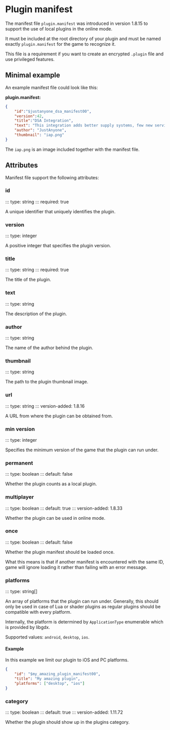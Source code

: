 # Plugin manifest

The manifest file `plugin.manifest` was introduced in version 1.8.15 to support
the use of local plugins in the online mode.

It must be included at the root directory of your plugin and must be named exactly `plugin.manifest` for the game to recognize it.

This file is a requirement if you want to create an encrypted `.plugin` file and use privileged features.

## Minimal example

An example manifest file could look like this:

**plugin.manifest:**
```json
{
    "id":"$justanyone_dsa_manifest00",
    "version":42,
    "title":"DSA Integration",
    "text": "This integration adds better supply systems, few new service cars, a new road which is faster and cheaper, a new disaster, DSA flags, new buildings, a lot of events, a space dimension to explore, new methods to earn money and much more.",
    "author": "JustAnyone",
    "thumbnail": "iap.png"
}
```

The `iap.png` is an image included together with the manifest file.

## Attributes

Manifest file support the following attributes:

### id
::: type: string
::: required: true

A unique identifier that uniquely identifies the plugin.

### version
::: type: integer

A positive integer that specifies the plugin version.

### title
::: type: string
::: required: true

The title of the plugin.

### text
::: type: string

The description of the plugin.

### author
::: type: string

The name of the author behind the plugin.

### thumbnail
::: type: string

The path to the plugin thumbnail image.

### url
::: type: string
::: version-added: 1.8.16

A URL from where the plugin can be obtained from.

### min version
::: type: integer

Specifies the minimum version of the game that the plugin can run under.

### permanent
::: type: boolean
::: default: false

Whether the plugin counts as a local plugin.

### multiplayer
::: type: boolean
::: default: true
::: version-added: 1.8.33

Whether the plugin can be used in online mode.

### once
::: type: boolean
::: default: false

Whether the plugin manifest should be loaded once.

What this means is that if another manifest is encountered with the same ID, game will ignore loading it
rather than failing with an error message.

### platforms
::: type: string[]

An array of platforms that the plugin can run under. Generally, this should only be used in case of
Lua or shader plugins as regular plugins should be compatible with every platform.

Internally, the platform is determined by `ApplicationType` enumerable which is provided by libgdx.

Supported values: `android`, `desktop`, `ios`.

#### Example

In this example we limit our plugin to iOS and PC platforms.

```json
{
    "id": "$my_amazing_plugin_manifest00",
    "title": "My amazing plugin",
    "platforms": ["desktop", "ios"]
}
```

### category
::: type: boolean
::: default: true
::: version-added: 1.11.72

Whether the plugin should show up in the plugins category.